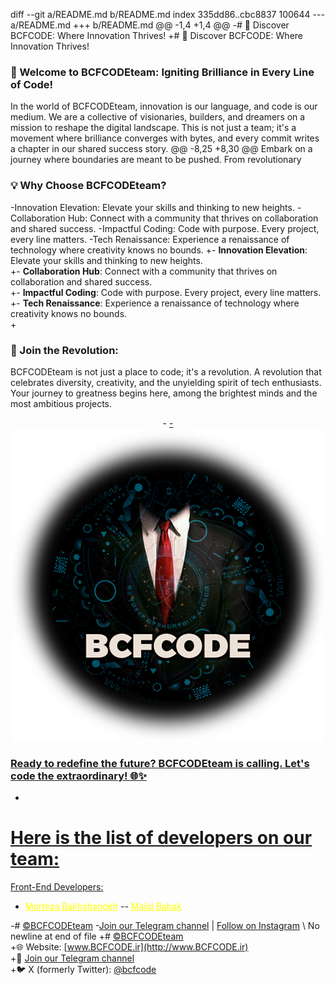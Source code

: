 diff --git a/README.md b/README.md
index 335dd86..cbc8837 100644
--- a/README.md
+++ b/README.md
@@ -1,4 +1,4 @@
-# 🚀 Discover BCFCODE: Where Innovation Thrives!
+# 🚀 Discover BCFCODE: Where Innovation Thrives! 
 ### 🌟 Welcome to BCFCODEteam: Igniting Brilliance in Every Line of Code!
 
 In the world of BCFCODEteam, innovation is our language, and code is our medium. We are a collective of visionaries, builders, and dreamers on a mission to reshape the digital landscape. This is not just a team; it's a movement where brilliance converges with bytes, and every commit writes a chapter in our shared success story.
@@ -8,25 +8,30 @@ Embark on a journey where boundaries are meant to be pushed. From revolutionary
 
 ### 💡 Why Choose BCFCODEteam?
 
-Innovation Elevation: Elevate your skills and thinking to new heights.
-Collaboration Hub: Connect with a community that thrives on collaboration and shared success.
-Impactful Coding: Code with purpose. Every project, every line matters.
-Tech Renaissance: Experience a renaissance of technology where creativity knows no bounds.
+- **Innovation Elevation**: Elevate your skills and thinking to new heights.  
+- **Collaboration Hub**: Connect with a community that thrives on collaboration and shared success.  
+- **Impactful Coding**: Code with purpose. Every project, every line matters.  
+- **Tech Renaissance**: Experience a renaissance of technology where creativity knows no bounds.  
+
 ### 🤝 Join the Revolution:
 BCFCODEteam is not just a place to code; it's a revolution. A revolution that celebrates diversity, creativity, and the unyielding spirit of tech enthusiasts. Your journey to greatness begins here, among the brightest minds and the most ambitious projects.
 
 <p align="center">
-  <a href="https://github.com/BCFCODE">
-    <img src="assets/BCFCODE-LOGO.png" alt="BCFCODE LOGO">
 </p>
 
 ### Ready to redefine the future? BCFCODEteam is calling. Let's code the extraordinary! 🌐✨
+
 # Here is the list of developers on our team:
 
 Front-End Developers:
 - <a href="https://www.linkedin.com/in/morteza-bakhshandeh-813598260/" style="color: yellow;">Morteza Bakhshandeh</a>
-- <a href="https://www.linkedin.com/in/majid-babak-aab039156/" style="color: yellow;">Majid Babak</a>
 
-# [©BCFCODEteam](https://github.com/BCFCODE)
-[Join our Telegram channel](https://t.me/BCFCODE) | [Follow on Instagram](https://www.instagram.com/bcfcodeteam/?igshid=MzRlODBiNWFlZA%3D%3D)
\ No newline at end of file
+# [©BCFCODEteam](https://github.com/BCFCODE)  
+🌐 Website: [www.BCFCODE.ir](http://www.BCFCODE.ir)  
+📢 [Join our Telegram channel](https://t.me/BCFCODE)  
+🐦 X (formerly Twitter): [@bcfcode](https://x.com/bcfcode)
